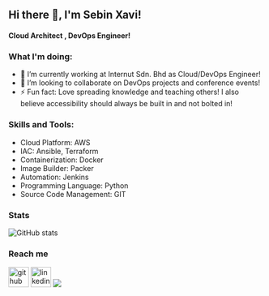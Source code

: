 ## Hi there 👋, I'm Sebin Xavi!
#### Cloud Architect , DevOps Engineer!


 ### What I'm doing: 
 
- 🔭 I’m currently working at Internut Sdn. Bhd as Cloud/DevOps Engineer!
- 👯 I’m looking to collaborate on DevOps projects and conference events!
- ⚡ Fun fact: Love spreading knowledge and teaching others! I also believe accessibility should always be built in and not bolted in! 

<h3 align="left">Skills and Tools:</h3>

- Cloud Platform: AWS 
- IAC: Ansible, Terraform 
- Containerization: Docker
- Image Builder: Packer 
- Automation: Jenkins
- Programming Language: Python
- Source Code Management: GIT

### Stats

![GitHub stats](https://github-readme-stats.vercel.app/api?username=sebinxavi&count_private=true)  
 
### Reach me
[<img src='https://cdn.jsdelivr.net/npm/simple-icons@3.0.1/icons/github.svg' alt='github' height='40'>](https://github.com/sebinxavi)  [<img src='https://cdn.jsdelivr.net/npm/simple-icons@3.0.1/icons/linkedin.svg' alt='linkedin' height='40'>](https://www.linkedin.com/in/sebinxavi/)
<a href="mailto:sebin.xavi1@gmail.com"><img src="https://img.shields.io/badge/-sebin.xavi1@gmail.com-D14836?style=flat&logo=Gmail&logoColor=white"/></a>
 
